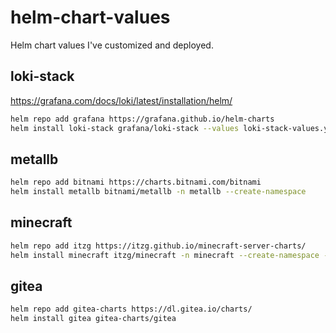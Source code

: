 # helm-chart-values

Helm chart values I've customized and deployed.

## loki-stack

https://grafana.com/docs/loki/latest/installation/helm/

```sh
helm repo add grafana https://grafana.github.io/helm-charts
helm install loki-stack grafana/loki-stack --values loki-stack-values.yml -n loki --create-namespace
```

## metallb

```sh
helm repo add bitnami https://charts.bitnami.com/bitnami
helm install metallb bitnami/metallb -n metallb --create-namespace
```


## minecraft

```sh
helm repo add itzg https://itzg.github.io/minecraft-server-charts/
helm install minecraft itzg/minecraft -n minecraft --create-namespace --values minecraft-values.yml
```

## gitea

```sh
helm repo add gitea-charts https://dl.gitea.io/charts/
helm install gitea gitea-charts/gitea
```
